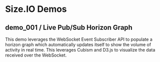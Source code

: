 Size.IO Demos
==========

## demo_001 / Live Pub/Sub Horizon Graph

This demo leverages the WebSocket Event Subscriber API to populate a horizon graph which automatically updates itself to show the volume of activity in real time.  This leverages Cubism and D3.js to visualize the data received over the WebSocket.